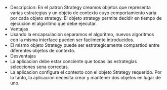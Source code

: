 * Descripcion: En el patron Strategy creamos objetos que representa varias estrategias y un objeto de contexto cuyo comportamiento 
varia por cada objeto strategy. El objeto strategy permite decidir en tiempo de ejecucion el algoritmo que debe ejecutar.
* Ventajas
* Usando la encapsulacion separamos el algoritmo, nuevos algoritmos con la misma interface pueden ser facilmente introducidos.
* El mismo objeto Strategy puede ser estrategicamente compartiod entre diferentes objetos de contexto.
* Desventajas
* La aplicacion debe estar conciente que todas las estrategias selecciones sena correctas.
* La aplicacion configura el contexto con el objeto Strategy requerido. Por lo tanto, la aplicacion necesita crear y mantener dos 
 objetos en lugar de uno.
